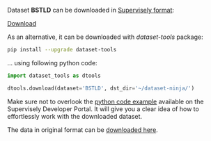 Dataset **BSTLD** can be downloaded in [Supervisely format](https://developer.supervisely.com/api-references/supervisely-annotation-json-format):

 [Download](https://assets.supervisely.com/remote/eyJsaW5rIjogInMzOi8vc3VwZXJ2aXNlbHktZGF0YXNldHMvMzQ5OV9CU1RMRC9ic3RsZC1EYXRhc2V0TmluamEudGFyIiwgInNpZyI6ICJNby8vOURQdXloZWRlbUVJL1JsSVFTNEduTko2NHZnOXEyaDI0Y3ZhTXpzPSJ9?response-content-disposition=attachment%3B%20filename%3D%22bstld-DatasetNinja.tar%22)

As an alternative, it can be downloaded with *dataset-tools* package:
``` bash
pip install --upgrade dataset-tools
```

... using following python code:
``` python
import dataset_tools as dtools

dtools.download(dataset='BSTLD', dst_dir='~/dataset-ninja/')
```
Make sure not to overlook the [python code example](https://developer.supervisely.com/getting-started/python-sdk-tutorials/iterate-over-a-local-project) available on the Supervisely Developer Portal. It will give you a clear idea of how to effortlessly work with the downloaded dataset.

The data in original format can be [downloaded here](https://github.com/bosch-ros-pkg/bstld/tree/master/label_files).